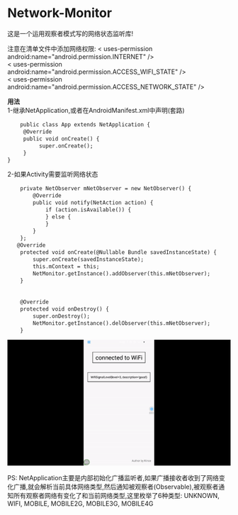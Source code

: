 # Network-Monitor

这是一个运用观察者模式写的网络状态监听库!

注意在清单文件中添加网络权限:
< uses-permission   android:name="android.permission.INTERNET"  /><br/>< uses-permission   android:name="android.permission.ACCESS_WIFI_STATE" /> <br/>< uses-permission android:name="android.permission.ACCESS_NETWORK_STATE" />

**用法** <br/>
1-继承NetApplication,或者在AndroidManifest.xml中声明(套路)
 
```  
    public class App extends NetApplication {
     @Override
     public void onCreate() {
          super.onCreate();
     }
}
```  

2-如果Activity需要监听网络状态

```  
    private NetObserver mNetObserver = new NetObserver() {
        @Override
        public void notify(NetAction action) {
            if (action.isAvailable()) {
            } else {
            }
        }
    };
   @Override
    protected void onCreate(@Nullable Bundle savedInstanceState) {
        super.onCreate(savedInstanceState);
        this.mContext = this;
        NetMonitor.getInstance().addObserver(this.mNetObserver);
    }


    @Override
    protected void onDestroy() {
        super.onDestroy();
        NetMonitor.getInstance().delObserver(this.mNetObserver);
    }
```
![20160713103120.png](art/network_monitor.gif)

PS:
NetApplication主要是内部初始化广播监听者,如果广播接收者收到了网络变化广播,就会解析当前具体网络类型,然后通知被观察者(Observable),被观察者通知所有观察者网络有变化了和当前网络类型,这里枚举了6种类型:
UNKNOWN, WIFI, MOBILE, MOBILE2G, MOBILE3G, MOBILE4G


